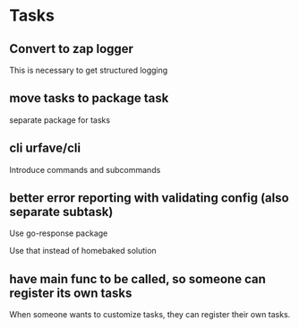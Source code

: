 # Tasks

## Convert to zap logger

This is necessary to get structured logging

## move tasks to package task

separate package for tasks

## cli urfave/cli

Introduce commands and subcommands

## better error reporting with validating config (also separate subtask)

Use go-response package

Use that instead of homebaked solution

## have main func to be called, so someone can register its own tasks

When someone wants to customize tasks, they can register their own tasks.